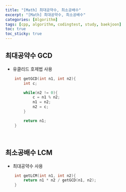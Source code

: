 ```yaml
---
title: "[Math] 최대공약수, 최소공배수"
excerpt: "[Math] 최대공약수, 최소공배수"
categories: [Algorithm]
tags: [cpp, algorithm, codingtest, study, baekjoon]
toc: true
toc_sticky: true
---
```

 
## 최대공약수 GCD

+ 유클리드 호제법 사용

```cpp
    int getGCD(int n1, int n2){
        int c;

        while(n2 != 0){
            c = n1 % n2;
            n1 = n2;
            n2 = c;
        }

        return n1;
    }
```

<br/>

## 최소공배수 LCM

+ 최대공약수 사용

```cpp
    int getLCM(int n1, int n2){
        return n1 * n2 / getGCD(n1, n2);
    }
```